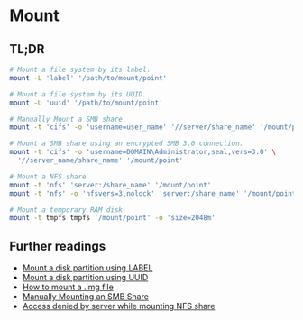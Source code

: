 # Mount

## TL;DR

```sh
# Mount a file system by its label.
mount -L 'label' '/path/to/mount/point'

# Mount a file system by its UUID.
mount -U 'uuid' '/path/to/mount/point'

# Manually Mount a SMB share.
mount -t 'cifs' -o 'username=user_name' '//server/share_name' '/mount/point'

# Mount a SMB share using an encrypted SMB 3.0 connection.
mount -t 'cifs' -o 'username=DOMAIN\Administrator,seal,vers=3.0' \
  '//server_name/share_name' '/mount/point'

# Mount a NFS share
mount -t 'nfs' 'server:/share_name' '/mount/point'
mount -t 'nfs' -o 'nfsvers=3,nolock' 'server:/share_name' '/mount/point'

# Mount a temporary RAM disk.
mount -t tmpfs tmpfs '/mount/point' -o 'size=2048m'
```

## Further readings

- [Mount a disk partition using LABEL]
- [Mount a disk partition using UUID]
- [How to mount a .img file]
- [Manually Mounting an SMB Share]
- [Access denied by server while mounting NFS share]

[access denied by server while mounting nfs share]: https://www.thegeekdiary.com/mount-nfs-access-denied-by-server-while-mounting-how-to-resolve/
[how to mount a .img file]: https://www.linuxquestions.org/questions/linux-general-1/how-to-mount-img-file-882386/#post4366162
[manually mounting an smb share]: https://access.redhat.com/documentation/en-us/red_hat_enterprise_linux/7/html/storage_administration_guide/mounting_an_smb_share
[mount a disk partition using label]: https://www.cyberciti.biz/faq/rhel-centos-debian-fedora-mount-partition-label/
[mount a disk partition using uuid]: https://www.cyberciti.biz/faq/linux-finding-using-uuids-to-update-fstab/

